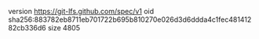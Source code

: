 version https://git-lfs.github.com/spec/v1
oid sha256:883782eb8711eb701722b695b810270e026d3d6ddda4c1fec48141282cb336d6
size 4805
